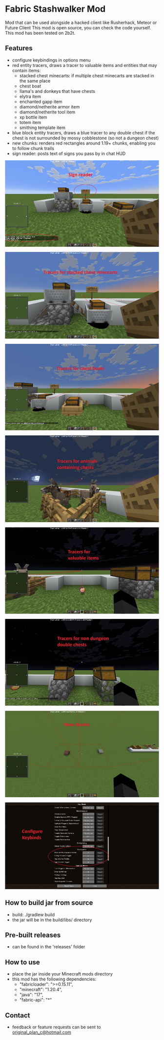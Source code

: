 # Fabric Stashwalker Mod

Mod that can be used alongside a hacked client like Rusherhack, Meteor or Future Client
This mod is open source, you can check the code yourself. This mod has been tested on 2b2t.

## Features

- configure keybindings in options menu
- red entity tracers, draws a tracer to valuable items and entities that may contain items:
    - stacked chest minecarts: if multiple chest minecarts are stacked in the same place
    - chest boat
    - llama's and donkeys that have chests
    - elytra item
    - enchanted gapp item
    - diamond/netherite armor item
    - diamond/netherite tool item
    - xp bottle item
    - totem item
    - smithing template item
- blue block entity tracers, draws a blue tracer to any double chest if the chest is not surrounded by mossy cobblestone (so not a dungeon chest)
- new chunks: renders red rectangles around 1.19+ chunks, enabling you to follow chunk trails
- sign reader: posts text of signs you pass by in chat HUD

![alt text](screenshots/1.png)

![alt text](screenshots/2.png)

![alt text](screenshots/3.png)

![alt text](screenshots/4.png)

![alt text](screenshots/5.png)

![alt text](screenshots/6.png)

![alt text](screenshots/7.png)

![alt text](screenshots/8.png)

## How to build jar from source

- build: ./gradlew build 
- the jar will be in the build/libs/ directory

## Pre-built releases

- can be found in the 'releases' folder

## How to use

- place the jar inside your Minecraft mods directory
- this mod has the following dependencies:
    - "fabricloader": ">=0.15.11",
	- "minecraft": "1.20.4",
	- "java": "17",
	- "fabric-api": "*"

## Contact

- feedback or feature requests can be sent to original_plan_c@hotmail.com
